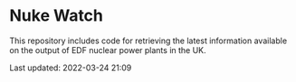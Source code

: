 # Nuke Watch

This repository includes code for retrieving the latest information available on the output of EDF nuclear power plants in the UK.

Last updated: 2022-03-24 21:09